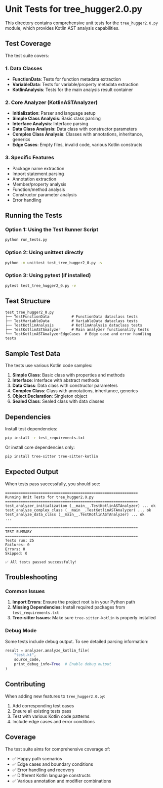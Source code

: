 # Unit Tests for tree_hugger2.0.py

This directory contains comprehensive unit tests for the `tree_hugger2.0.py` module, which provides Kotlin AST analysis capabilities.

## Test Coverage

The test suite covers:

### 1. Data Classes
- **FunctionData**: Tests for function metadata extraction
- **VariableData**: Tests for variable/property metadata extraction  
- **KotlinAnalysis**: Tests for the main analysis result container

### 2. Core Analyzer (KotlinASTAnalyzer)
- **Initialization**: Parser and language setup
- **Simple Class Analysis**: Basic class parsing
- **Interface Analysis**: Interface parsing
- **Data Class Analysis**: Data class with constructor parameters
- **Complex Class Analysis**: Classes with annotations, inheritance, generics
- **Edge Cases**: Empty files, invalid code, various Kotlin constructs

### 3. Specific Features
- Package name extraction
- Import statement parsing
- Annotation extraction
- Member/property analysis
- Function/method analysis
- Constructor parameter analysis
- Error handling

## Running the Tests

### Option 1: Using the Test Runner Script
```bash
python run_tests.py
```

### Option 2: Using unittest directly
```bash
python -m unittest test_tree_hugger2_0.py -v
```

### Option 3: Using pytest (if installed)
```bash
pytest test_tree_hugger2_0.py -v
```

## Test Structure

```
test_tree_hugger2_0.py
├── TestFunctionData          # FunctionData dataclass tests
├── TestVariableData          # VariableData dataclass tests  
├── TestKotlinAnalysis        # KotlinAnalysis dataclass tests
├── TestKotlinASTAnalyzer     # Main analyzer functionality tests
└── TestKotlinASTAnalyzerEdgeCases  # Edge case and error handling tests
```

## Sample Test Data

The tests use various Kotlin code samples:

1. **Simple Class**: Basic class with properties and methods
2. **Interface**: Interface with abstract methods
3. **Data Class**: Data class with constructor parameters
4. **Complex Class**: Class with annotations, inheritance, generics
5. **Object Declaration**: Singleton object
6. **Sealed Class**: Sealed class with data classes

## Dependencies

Install test dependencies:
```bash
pip install -r test_requirements.txt
```

Or install core dependencies only:
```bash
pip install tree-sitter tree-sitter-kotlin
```

## Expected Output

When tests pass successfully, you should see:
```
============================================================
Running Unit Tests for tree_hugger2.0.py
============================================================
test_analyzer_initialization (__main__.TestKotlinASTAnalyzer) ... ok
test_analyze_complex_class (__main__.TestKotlinASTAnalyzer) ... ok
test_analyze_data_class (__main__.TestKotlinASTAnalyzer) ... ok
...

============================================================
TEST SUMMARY
============================================================
Tests run: 25
Failures: 0
Errors: 0
Skipped: 0

✅ All tests passed successfully!
```

## Troubleshooting

### Common Issues

1. **Import Errors**: Ensure the project root is in your Python path
2. **Missing Dependencies**: Install required packages from `test_requirements.txt`
3. **Tree-sitter Issues**: Make sure `tree-sitter-kotlin` is properly installed

### Debug Mode

Some tests include debug output. To see detailed parsing information:
```python
result = analyzer.analyze_kotlin_file(
    "test.kt", 
    source_code, 
    print_debug_info=True  # Enable debug output
)
```

## Contributing

When adding new features to `tree_hugger2.0.py`:

1. Add corresponding test cases
2. Ensure all existing tests pass
3. Test with various Kotlin code patterns
4. Include edge cases and error conditions

## Coverage

The test suite aims for comprehensive coverage of:
- ✅ Happy path scenarios
- ✅ Edge cases and boundary conditions  
- ✅ Error handling and recovery
- ✅ Different Kotlin language constructs
- ✅ Various annotation and modifier combinations 